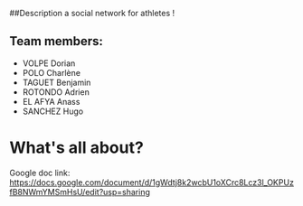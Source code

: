 ##Description
a social network for athletes !

## Team members: 
- VOLPE Dorian
- POLO Charlène
- TAGUET Benjamin
- ROTONDO Adrien
- EL AFYA Anass
- SANCHEZ Hugo

# What's all about?
Google doc link: https://docs.google.com/document/d/1gWdtj8k2wcbU1oXCrc8Lcz3l_OKPUzfB8NWmYMSmHsU/edit?usp=sharing

